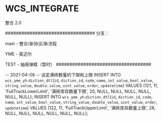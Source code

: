 # WCS_INTEGRATE
 整合 2.0

#################################
分支：

main - 整合/新协议/新流程

YME - 英迈尔

TEST - 抽屉弹框（暂时）
###################################


-- 2021-04-08
-- 设定满砖数量的下限和上限
INSERT INTO `wcs_yme_yh`.`diction_dtl`(`id`, `diction_id`, `code`, `name`, `int_value`, `bool_value`, `string_value`, `double_value`, `uint_value`, `order`, `updatetime`) VALUES (121, 11, 'FullTrackLowerLimit', '满砖库存数量下限', 20, NULL, NULL, NULL, NULL, NULL, NULL);
INSERT INTO `wcs_yme_yh`.`diction_dtl`(`id`, `diction_id`, `code`, `name`, `int_value`, `bool_value`, `string_value`, `double_value`, `uint_value`, `order`, `updatetime`) VALUES (122, 11, 'FullTrackUpperLimit', '满砖库存数量上限', 28, NULL, NULL, NULL, NULL, NULL, NULL);